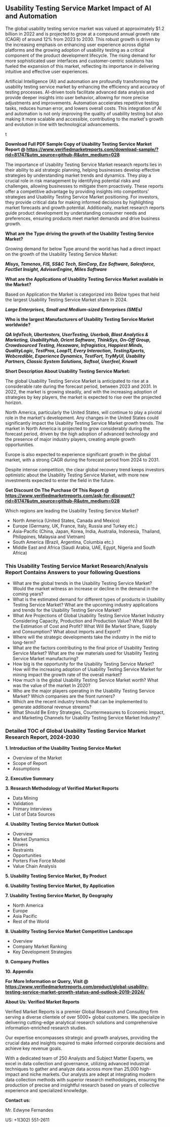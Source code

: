 <h2>Usability Testing Service Market Impact of AI and Automation</h2><p>The global usability testing service market was valued at approximately $1.2 billion in 2022 and is projected to grow at a compound annual growth rate (CAGR) of around 12% from 2023 to 2030. This robust growth is driven by the increasing emphasis on enhancing user experience across digital platforms and the growing adoption of usability testing as a critical component of the product development lifecycle. The rising demand for more sophisticated user interfaces and customer-centric solutions has fueled the expansion of this market, reflecting its importance in delivering intuitive and effective user experiences.</p><p>Artificial Intelligence (AI) and automation are profoundly transforming the usability testing service market by enhancing the efficiency and accuracy of testing processes. AI-driven tools facilitate advanced data analysis and provide deeper insights into user behavior, allowing for more precise adjustments and improvements. Automation accelerates repetitive testing tasks, reduces human error, and lowers overall costs. This integration of AI and automation is not only improving the quality of usability testing but also making it more scalable and accessible, contributing to the market's growth and evolution in line with technological advancements.</p>t</p><p id="" class=""><strong>Download Full PDF Sample Copy of Usability Testing Service Market Report @ <a href="https://www.verifiedmarketreports.com/download-sample/?rid=81747&utm_source=github-R&utm_medium=028" target="_blank">https://www.verifiedmarketreports.com/download-sample/?rid=81747&utm_source=github-R&utm_medium=028</a></strong></p><p>The importance of&nbsp;Usability Testing Service Market research reports lies in their ability to aid strategic planning, helping businesses develop effective strategies by understanding market trends and dynamics. They play a crucial role in risk management by identifying potential risks and challenges, allowing businesses to mitigate them proactively. These reports offer a competitive advantage by providing insights into competitors' strategies and Usability Testing Service Market positioning. For investors, they provide critical data for making informed decisions by highlighting market forecasts and growth potential. Additionally, market research reports guide product development by understanding consumer needs and preferences, ensuring products meet market demands and drive business growth.</p><p><strong>What are the&nbsp;Type driving the growth of the Usability Testing Service Market?</strong></p><p id="" class="">Growing demand for below Type around the world has had a direct impact on the growth of the Usability Testing Service Market:</p><em><strong>Misys, Temenos, FIS, SS&C Tech, SimCorp, Eze Software, Salesforce, FactSet Insight, AdvisorEngine, Miles Software</strong></em></p><strong>What are the&nbsp;Applications&nbsp;of Usability Testing Service Market available in the Market?</strong></p><p id="" class="">Based on Application the Market is categorized into Below types that held the largest Usability Testing Service Market share In 2024.</p><em><strong>Large Enterprises, Small and Medium-sized Enterprises (SMEs)</strong></em></p><strong>Who is the largest Manufacturers of Usability Testing Service Market worldwide?</strong></p><p><em><strong>QA InfoTech, Ubertesters, UserTesting, Userbob, Blast Analytics & Marketing, UsabilityHub, Orient Software, ThinkSys, On-Off Group, Crowdsourced Testing, Hexaware, Infragistics, Happiest Minds, QualityLogic, TestPros, Loop11, Every Interaction, TestingXperts, Webcredible, Experience Dynamics, TestFort, TryMyUI, Usability Partners, Classic System Solutions, Softsol, Userfeel, Knowit</strong></em></p><p id="" class=""><strong>Short Description About Usability Testing Service Market:</strong></p><p>The global Usability Testing Service Market is anticipated to rise at a considerable rate during the forecast period, between 2023 and 2031. In 2022, the market is growing steadily, and with the increasing adoption of strategies by key players, the market is expected to rise over the projected horizon.</p><p>North America, particularly the United States, will continue to play a pivotal role in the market's development. Any changes in the United States could significantly impact the Usability Testing Service Market growth trends. The market in North America is projected to grow considerably during the forecast period, driven by the high adoption of advanced technology and the presence of major industry players, creating ample growth opportunities.</p><p>Europe is also expected to experience significant growth in the global market, with a strong CAGR during the forecast period from 2024 to 2031.</p><p>Despite intense competition, the clear global recovery trend keeps investors optimistic about the Usability Testing Service Market, with more new investments expected to enter the field in the future.</p><p id="" class=""><strong>Get Discount On The Purchase Of This Report @ <a href="https://www.verifiedmarketreports.com/ask-for-discount/?rid=81747&utm_source=github-R&utm_medium=028" target="_blank">https://www.verifiedmarketreports.com/ask-for-discount/?rid=81747&utm_source=github-R&utm_medium=028</a></strong></p>Which regions are leading the Usability Testing Service Market?</p><ul><li>North America (United States, Canada and Mexico)</li><li>Europe (Germany, UK, France, Italy, Russia and Turkey etc.)</li><li>Asia-Pacific (China, Japan, Korea, India, Australia, Indonesia, Thailand, Philippines, Malaysia and Vietnam)</li><li>South America (Brazil, Argentina, Columbia etc.)</li><li>Middle East and Africa (Saudi Arabia, UAE, Egypt, Nigeria and South Africa)</li></ul><h3 id="" class="">This Usability Testing Service Market Research/Analysis Report Contains Answers to your following Questions</h3><ul><li>What are the global trends in the Usability Testing Service Market? Would the market witness an increase or decline in the demand in the coming years?</li><li>What is the estimated demand for different types of products in Usability Testing Service Market? What are the upcoming industry applications and trends for the Usability Testing Service Market?</li><li>What Are Projections of Global Usability Testing Service Market Industry Considering Capacity, Production and Production Value? What Will Be the Estimation of Cost and Profit? What Will Be Market Share, Supply and Consumption? What about imports and Export?</li><li>Where will the strategic developments take the industry in the mid to long-term?</li><li>What are the factors contributing to the final price of Usability Testing Service Market? What are the raw materials used for Usability Testing Service Market manufacturing?</li><li>How big is the opportunity for the Usability Testing Service Market? How will the increasing adoption of Usability Testing Service Market for mining impact the growth rate of the overall market?</li><li>How much is the global Usability Testing Service Market worth? What was the value of the market In 2020?</li><li>Who are the major players operating in the Usability Testing Service Market? Which companies are the front runners?</li><li>Which are the recent industry trends that can be implemented to generate additional revenue streams?</li><li>What Should Be Entry Strategies, Countermeasures to Economic Impact, and Marketing Channels for Usability Testing Service Market Industry?</li></ul><h3 id="" class="">Detailed TOC of Global Usability Testing Service Market Research Report, 2024-2030</h3><p id="" class=""><strong>1. Introduction of the Usability Testing Service Market</strong></p><ul><li>Overview of the Market</li><li>Scope of Report</li><li>Assumptions</li></ul><p id="" class=""><strong>2. Executive Summary</strong></p><p id="" class=""><strong>3. Research Methodology of Verified Market Reports</strong></p><ul><li>Data Mining</li><li>Validation</li><li>Primary Interviews</li><li>List of Data Sources</li></ul><p id="" class=""><strong>4. Usability Testing Service Market Outlook</strong></p><ul><li>Overview</li><li>Market Dynamics</li><li>Drivers</li><li>Restraints</li><li>Opportunities</li><li>Porters Five Force Model</li><li>Value Chain Analysis</li></ul><p id="" class=""><strong>5. Usability Testing Service Market, By Product</strong></p><p id="" class=""><strong>6. Usability Testing Service Market, By Application</strong></p><p id="" class=""><strong>7. Usability Testing Service Market, By Geography</strong></p><ul><li>North America</li><li>Europe</li><li>Asia Pacific</li><li>Rest of the World</li></ul><p id="" class=""><strong>8. Usability Testing Service Market Competitive Landscape</strong></p><ul><li>Overview</li><li>Company Market Ranking</li><li>Key Development Strategies</li></ul><p id="" class=""><strong>9. Company Profiles</strong></p><p id="" class=""><strong>10. Appendix</strong></p><p id="" class=""><strong>For More Information or Query, Visit @ <a href="https://www.verifiedmarketreports.com/product/global-usability-testing-service-market-growth-status-and-outlook-2019-2024/" target="_blank">https://www.verifiedmarketreports.com/product/global-usability-testing-service-market-growth-status-and-outlook-2019-2024/</a></strong></p><p id="" class=""><strong>About Us: Verified Market Reports</strong></p><p id="" class="">Verified Market Reports is a premier Global Research and Consulting firm serving a diverse clientele of over 5000+ global customers. We specialize in delivering cutting-edge analytical research solutions and comprehensive information-enriched research studies.</p><p id="" class="">Our expertise encompasses strategic and growth analyses, providing the crucial data and insights required to make informed corporate decisions and achieve key revenue goals.</p><p id="" class="">With a dedicated team of 250 Analysts and Subject Matter Experts, we excel in data collection and governance, utilizing advanced industrial techniques to gather and analyze data across more than 25,000 high-impact and niche markets. Our analysts are adept at integrating modern data collection methods with superior research methodologies, ensuring the production of precise and insightful research based on years of collective experience and specialized knowledge.</p><p id="" class=""><strong>Contact us:</strong></p><p id="" class="">Mr. Edwyne Fernandes</p><p id="" class="">US: +1(302) 551-2611</p>